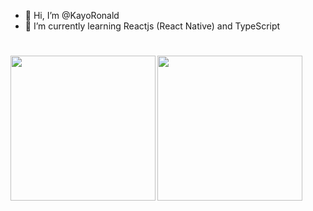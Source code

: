 - 👋 Hi, I’m @KayoRonald
- 🌱 I’m currently learning Reactjs (React Native) and TypeScript

<h1>
  <a href="https://github.com/KayoRonald"><img align="left" height="232rem" src="https://github-readme-stats.vercel.app/api/top-langs/?username=KayoRonald&theme=nord&hide_border=true" /></a>
  <a href="https://github.com/KayoRonald"><img align="center" height="232rem" src="https://github-readme-stats.vercel.app/api?username=KayoRonald&theme=nord&show_icons=false&count_private=true&hide_border=true&layout=compact" /></a><br>
</h1>

